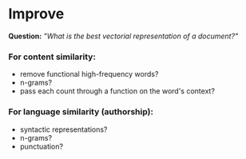 # Improve

**Question:** _"What is the best vectorial representation of a document?"_

### For content similarity:
- remove functional high-frequency words?
- n-grams?
- pass each count through a function on the word's context?

### For language similarity (authorship):
- syntactic representations?
- n-grams?
- punctuation?
